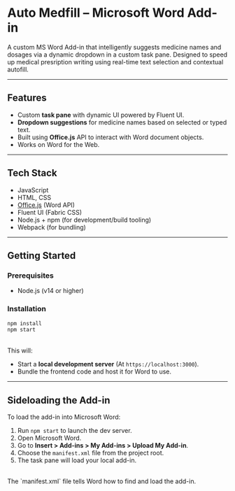 # Auto Medfill – Microsoft Word Add-in

A custom MS Word Add-in that intelligently suggests medicine names and dosages via a dynamic dropdown in a custom task pane. Designed to speed up medical presription writing using real-time text selection and contextual autofill.

---

## Features

- Custom **task pane** with dynamic UI powered by Fluent UI.
- **Dropdown suggestions** for medicine names based on selected or typed text.
- Built using **Office.js** API to interact with Word document objects.
- Works on Word for the Web.

---

## Tech Stack

- JavaScript
- HTML, CSS
- [Office.js](https://learn.microsoft.com/javascript/api/overview/office) (Word API)
- Fluent UI (Fabric CSS)
- Node.js + npm (for development/build tooling)
- Webpack (for bundling)

---

## Getting Started

### Prerequisites

- Node.js (v14 or higher)

### Installation

```bash
npm install
npm start
```
<br>
This will:

- Start a **local development server** (At `https://localhost:3000`).
- Bundle the frontend code and host it for Word to use.

---

## Sideloading the Add-in

To load the add-in into Microsoft Word:

1. Run `npm start` to launch the dev server.  
2. Open Microsoft Word.  
3. Go to **Insert > Add-ins > My Add-ins > Upload My Add-in**.  
4. Choose the `manifest.xml` file from the project root.  
5. The task pane will load your local add-in.
<br>
The `manifest.xml` file tells Word how to find and load the add-in.

